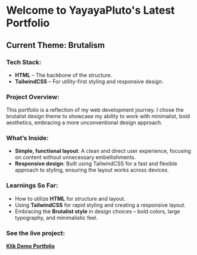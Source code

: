 # Welcome to YayayaPluto's Latest Portfolio

## Current Theme: Brutalism

### Tech Stack:
- **HTML** – The backbone of the structure.
- **TailwindCSS** – For utility-first styling and responsive design.

### Project Overview:
This portfolio is a reflection of my web development journey. I chose the brutalist design theme to showcase my ability to work with minimalist, bold aesthetics, embracing a more unconventional design approach.

### What’s Inside:
- **Simple, functional layout**: A clean and direct user experience, focusing on content without unnecessary embellishments.
- **Responsive design**: Built using TailwindCSS for a fast and flexible approach to styling, ensuring the layout works across devices.

### Learnings So Far:
- How to utilize **HTML** for structure and layout.
- Using **TailwindCSS** for rapid styling and creating a responsive layout.
- Embracing the **Brutalist style** in design choices – bold colors, large typography, and minimalistic feel.

### See the live project:
[**Klik Demo Portfolio**](https://gotta-know-shidiq.vercel.app/)
